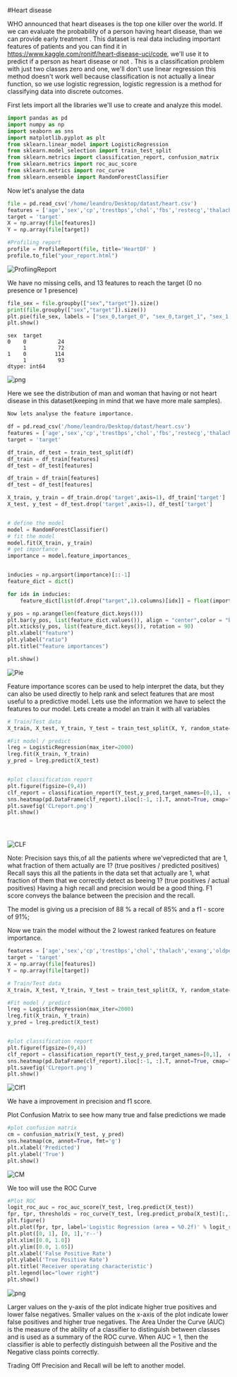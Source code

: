 #Heart disease

WHO announced that heart diseases is the top one killer over the world. If we can evaluate the probability of a person having heart disease, than we can provide early treatment . This dataset is  real data including important features of patients and you can find it in https://www.kaggle.com/ronitf/heart-disease-uci/code, we'll use it to predict if a person as heart disease or not . This is a classification problem with just two classes zero and one, we'll don't use linear regression this method doesn't work well because classification is not actually a linear function, so we use logistic regression, logistic regression is a method for classifying data into discrete outcomes.

First lets import all the libraries we'll use to create and analyze this model.


```python
import pandas as pd
import numpy as np
import seaborn as sns
import matplotlib.pyplot as plt
from sklearn.linear_model import LogisticRegression
from sklearn.model_selection import train_test_split
from sklearn.metrics import classification_report, confusion_matrix
from sklearn.metrics import roc_auc_score
from sklearn.metrics import roc_curve
from sklearn.ensemble import RandomForestClassifier


```

Now let's analyse the data


```python
file = pd.read_csv('/home/leandro/Desktop/datast/heart.csv')
features = ['age','sex','cp','trestbps','chol','fbs','restecg','thalach','exang','oldpeak','slope','ca','thal' ]
target = 'target'
X = np.array(file[features])
Y = np.array(file[target])
```


```python
#Profiling report
profile = ProfileReport(file, title='HeartDF' )
profile.to_file("your_report.html")
```

![ProfiingReport](https://user-images.githubusercontent.com/83521233/118054143-21c73a80-b35c-11eb-91c2-44e658cdcd35.png)

We have no missing cells, and 13 features to reach the target (0 no presence or 1 presence)


```python
file_sex = file.groupby(["sex","target"]).size()
print(file.groupby(["sex","target"]).size())
plt.pie(file_sex, labels = ["sex_0,target_0", "sex_0,target_1", "sex_1,target_0", "sex_1,target_1"],autopct='%1.1f%%',radius = 1.4, textprops = {"fontsize" : 14})
plt.show()

```

    sex  target
    0    0          24
         1          72
    1    0         114
         1          93
    dtype: int64



    
![png](Log_files/Log_7_1.png)
    


Here we see the distribution of man and woman that having or not heart disease in this dataset(keeping in mind that we have more male samples).



```python
Now lets analyse the feature importance.
```


```python
df = pd.read_csv('/home/leandro/Desktop/datast/heart.csv')
features = ['age','sex','cp','trestbps','chol','fbs','restecg','thalach','exang','oldpeak','slope','ca','thal','target' ]
target = 'target'

df_train, df_test = train_test_split(df)
df_train = df_train[features]
df_test = df_test[features]

df_train = df_train[features]
df_test = df_test[features]

X_train, y_train = df_train.drop('target',axis=1), df_train['target']
X_test, y_test = df_test.drop('target',axis=1), df_test['target']


# define the model
model = RandomForestClassifier()
# fit the model
model.fit(X_train, y_train)
# get importance
importance = model.feature_importances_


inducies = np.argsort(importance)[::-1]
feature_dict = dict()

for idx in inducies:
    feature_dict[list(df.drop("target",1).columns)[idx]] = float(importance[idx])

y_pos = np.arange(len(feature_dict.keys()))
plt.bar(y_pos, list(feature_dict.values()), align = "center",color = "blue")
plt.xticks(y_pos, list(feature_dict.keys()), rotation = 90)
plt.xlabel("feature")
plt.ylabel("ratio")
plt.title("feature importances")

plt.show()

```


    
![Pie](https://user-images.githubusercontent.com/83521233/122651039-a13eeb00-d10c-11eb-80cd-ef5cc5ef239a.png)
    


Feature importance scores can be used to help interpret the data, but they can also be used directly to help rank and select features that are most useful to a predictive model. Lets use the information we have to select the features to our model.
Lets create a model an train it with all variables


```python
# Train/Test data
X_train, X_test, Y_train, Y_test = train_test_split(X, Y, random_state=5)

#Fit model / predict
lreg = LogisticRegression(max_iter=2000)
lreg.fit(X_train, Y_train)
y_pred = lreg.predict(X_test)


#plot classification report
plt.figure(figsize=(9,4))
clf_report = classification_report(Y_test,y_pred,target_names=[0,1],  output_dict=True)
sns.heatmap(pd.DataFrame(clf_report).iloc[:-1, :].T, annot=True, cmap="YlGnBu" )
plt.savefig('CLreport.png')
plt.show()





```


    
![CLF](https://user-images.githubusercontent.com/83521233/122651035-9dab6400-d10c-11eb-9702-da3a96af731e.png)
    


Note: Precision says this,of all the patients where we'vepredicted that are 1, what fraction of them actually are 1? (true positives / predicted positives)
Recall says this all the patients in the data
set that actually are 1, what fraction of them that
we correctly detect as beeing 1? (true positives / actual positives)
Having a high recall and precision would be a good thing.
F1 score conveys the balance between the precision and the recall.


The model is giving us a precision of 88 %  a recall of 85%  and a f1 - score  of 91%;


Now we train the model without the 2 lowest ranked features on feature importance. 


```python
features = ['age','sex','cp','trestbps','chol','thalach','exang','oldpeak','slope','ca','thal' ]
target = 'target'
X = np.array(file[features])
Y = np.array(file[target])

# Train/Test data
X_train, X_test, Y_train, Y_test = train_test_split(X, Y, random_state=5)

#Fit model / predict
lreg = LogisticRegression(max_iter=2000)
lreg.fit(X_train, Y_train)
y_pred = lreg.predict(X_test)


#plot classification report
plt.figure(figsize=(9,4))
clf_report = classification_report(Y_test,y_pred,target_names=[0,1],  output_dict=True)
sns.heatmap(pd.DataFrame(clf_report).iloc[:-1, :].T, annot=True, cmap="YlGnBu" )
plt.savefig('CLreport.png')
plt.show()
```


    
![Clf1](https://user-images.githubusercontent.com/83521233/122651033-9c7a3700-d10c-11eb-830d-08b3ad69f5d4.png)
    


We have a improvement in precision and f1 score.

Plot Confusion Matrix to see how many true and false predictions we made


```python
#plot confusion matrix
cm = confusion_matrix(Y_test, y_pred)
sns.heatmap(cm, annot=True, fmt='g')
plt.xlabel('Predicted')
plt.ylabel('True')
plt.show()

```


    
![CM](https://user-images.githubusercontent.com/83521233/122651036-9f752780-d10c-11eb-89b5-f455e77738a8.PNG)
    


We too will use the ROC Curve 


```python
#Plot ROC
logit_roc_auc = roc_auc_score(Y_test, lreg.predict(X_test))
fpr, tpr, thresholds = roc_curve(Y_test, lreg.predict_proba(X_test)[:,1])
plt.figure()
plt.plot(fpr, tpr, label='Logistic Regression (area = %0.2f)' % logit_roc_auc)
plt.plot([0, 1], [0, 1],'r--')
plt.xlim([0.0, 1.0])
plt.ylim([0.0, 1.05])
plt.xlabel('False Positive Rate')
plt.ylabel('True Positive Rate')
plt.title('Receiver operating characteristic')
plt.legend(loc="lower right")
plt.show()
```


    
![png](https://user-images.githubusercontent.com/83521233/122651040-a2701800-d10c-11eb-9328-6654c91f70c5.png)
    


Larger values on the y-axis of the plot indicate higher true positives and lower false negatives.
Smaller values on the x-axis of the plot indicate lower false positives and higher true negatives.
The Area Under the Curve (AUC) is the measure of the ability of a classifier to distinguish between classes and is used as a summary of the ROC curve.
When AUC = 1, then the classifier is able to perfectly distinguish between all the Positive and the Negative class points correctly.

Trading Off Precision and Recall will be left to another model.
